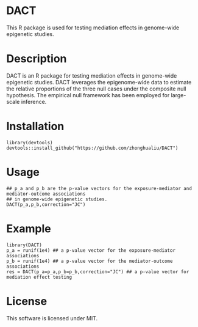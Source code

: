 # DACT
This R package is used for testing mediation effects in genome-wide epigenetic studies. 
# Description 
DACT is an R package for testing mediation effects in genome-wide epigenetic studies. DACT leverages the epigenome-wide data to estimate the relative proportions of the three null cases under the composite null hypothesis. The empirical null framework has been employed for large-scale inference. 
# Installation

```
library(devtools)
devtools::install_github("https://github.com/zhonghualiu/DACT")
```

# Usage 
```
## p_a and p_b are the p-value vectors for the exposure-mediator and mediator-outcome associations 
## in genome-wide epigenetic studies.
DACT(p_a,p_b,correction="JC")
```
# Example 
```
library(DACT)
p_a = runif(1e4) ## a p-value vector for the exposure-mediator associations
p_b = runif(1e4) ## a p-value vector for the mediator-outcome associations
res = DACT(p_a=p_a,p_b=p_b,correction="JC") ## a p-value vector for mediation effect testing
```

# License 
This software is licensed under MIT. 

